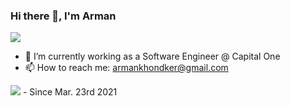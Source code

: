 ### Hi there 👋, I'm Arman 

<img src = "https://readme-typing-svg.herokuapp.com/?lines=Hi!+I+am+Arman+👋;UT+Austin+Grad,+Software+Engineer;and+Open+Source+Contributor!!+😄&size=30&center=true&width=950"/>

<!--
**ArmanKhondker/armankhondker** is a ✨ _special_ ✨ repository because its `README.md` (this file) appears on your GitHub profile.
-->

- 🔭 I’m currently working as a Software Engineer @ Capital One 
- 📫 How to reach me: armankhondker@gmail.com

![](https://komarev.com/ghpvc/?username=ArmanKhondker) - Since Mar. 23rd 2021
